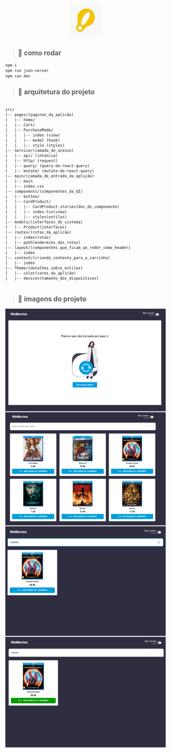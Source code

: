 <div style="display: flex; flex-direction: column; align-items: center; justify-content: center; height: 100px; margin-bottom: 40px;">
  <img src="./public/wefit.jpeg" alt="Empty State" style="max-width: 100%; max-height: 100%;" />
</div>


> ## 📄 como rodar

```bash
npm i
npm run json-server
npm run dev
```

> ## 📁 arquitetura do projeto
```shell

src/
|-- pages/(paginas_da_aplicão)
|   |-- home/
|   |-- Cart/
|   |-- PurchaseMade/
|   |   |-- index (view)
|   |   |-- model (hook)
|   |   |-- style (styles)
|-- Service/(camada_de_acesso)
|   |-- api/ (intancia)
|   |-- http/ (request)
|   |-- query/ (query-do-react-query)
|   |-- mutate/ (mutate-do-react-query)
|-- main/(camada_de_entrada_da_aplicão)
|   |-- main
|   |-- index.css
|-- components/(componentes_da_UI)
|   |-- button/
|   |-- CardProduct/
|   |   |-- CardProduct.stories(doc_do_componente)
|   |   |-- index.tsx(view)
|   |   |-- styles(estilos)
|-- models/(interfaces_do_sistema)
|   |-- Product(interfaces)
|-- routes/(rotas_da_aplicão)
|   |-- index(rotas)
|   |-- path(enderecos_das_rotas)
|-- layout/(componentes_que_ficam_ao_redor_como_header)
|   |-- index
|-- context/(criando_contexto_para_o_carrinho)
|   |-- index
|-- Theme/(detalhes_sobre_estilos)
|   |-- color(cores_da_aplicão)
|   |-- devices(tamanho_dos_dispositivos)
 
```


>## 📸 imagens do projeto

![Empty State](./imagens_do_projeto/empity.png)
![home](./imagens_do_projeto/home.png)
![pesquisa](./imagens_do_projeto/pesquisa.png)
![selecionado](./imagens_do_projeto/selecionado.png)
